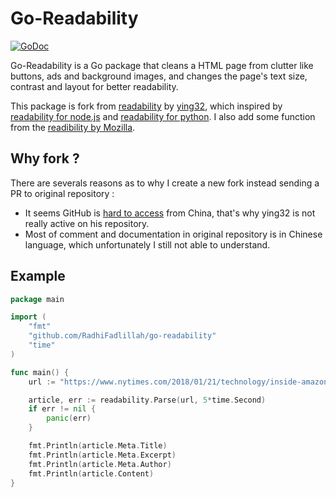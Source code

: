 # Go-Readability

[![GoDoc](https://godoc.org/github.com/RadhiFadlillah/go-readability?status.png)](https://godoc.org/github.com/RadhiFadlillah/go-readability)

Go-Readability is a Go package that cleans a HTML page from clutter like buttons, ads and background images, and changes the page's text size, contrast and layout for better readability.

This package is fork from [readability](https://github.com/ying32/readability) by [ying32](https://github.com/ying32), which inspired by [readability for node.js](https://github.com/luin/readability) and [readability for python](https://github.com/kingwkb/readability). I also add some function from the [readibility by Mozilla](https://github.com/mozilla/readability).

## Why fork ?

There are severals reasons as to why I create a new fork instead sending a PR to original repository :

- It seems GitHub is [hard to access](https://github.com/ying32/govcl#q-why-not-submit-the-code-on-githubcoma-visit-github-in-china-is-very-bad-so-choose-chinas-domestic-git-repository) from China, that's why ying32 is not really active on his repository.
- Most of comment and documentation in original repository is in Chinese language, which unfortunately I still not able to understand.

## Example

```Go  
package main

import (
	"fmt"
	"github.com/RadhiFadlillah/go-readability"
	"time"
)

func main() {
	url := "https://www.nytimes.com/2018/01/21/technology/inside-amazon-go-a-store-of-the-future.html"

	article, err := readability.Parse(url, 5*time.Second)
	if err != nil {
		panic(err)
	}

	fmt.Println(article.Meta.Title)
	fmt.Println(article.Meta.Excerpt)
	fmt.Println(article.Meta.Author)
	fmt.Println(article.Content)
}
```
